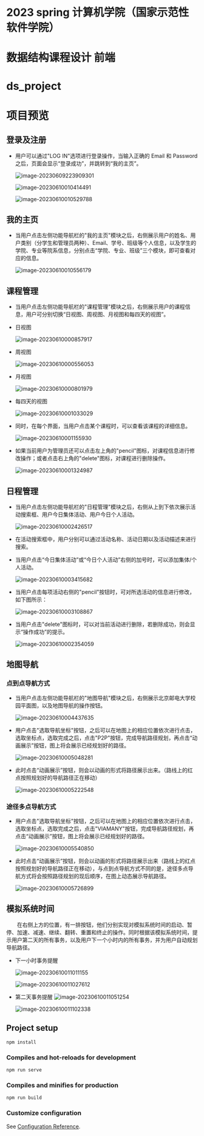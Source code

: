 # 2023 spring 计算机学院（国家示范性软件学院）
# 数据结构课程设计 前端

# ds_project

#  项目预览

##  登录及注册

-   用户可以通过"LOG IN"选项进行登录操作，当输入正确的 Email 和 Password 之后，页面会显示“登录成功”，并跳转到“我的主页”。

    ![image-20230609223909301](assets/image-20230609223909301.png)

    ![image-20230610010414491](assets/image-20230610010414491.png)

    ![image-20230610010529788](assets/image-20230610010529788.png)

##  我的主页

-   当用户点击左侧功能导航栏的"我的主页"模块之后，右侧展示用户的姓名、用户类别（分学生和管理员两种）、Email、学号、班级等个人信息，以及学生的学院、专业等院系信息，分别点击“学院、专业、班级”三个模块，即可查看对应的信息。

    ![image-20230610010556179](assets/image-20230610010556179.png)

##  课程管理

-   当用户点击左侧功能导航栏的"课程管理"模块之后，右侧展示用户的课程信息，用户可分别切换“日视图、周视图、月视图和每四天的视图”。

-   日视图

    ![image-20230610000857917](assets/image-20230610000857917.png)

-   周视图

    ![image-20230610000556053](assets/image-20230610000556053.png)

-   月视图

    ![image-20230610000801979](assets/image-20230610000801979.png)

-   每四天的视图

    ![image-20230610001033029](assets/image-20230610001033029.png)

-   同时，在每个界面，当用户点击某个课程时，可以查看该课程的详细信息。

    ![image-20230610001155930](assets/image-20230610001155930.png)

-   如果当前用户为管理员还可以点击左上角的"pencil"图标，对课程信息进行修改操作；或者点击右上角的"delete"图标，对课程进行删除操作。

    ![image-20230610001324987](assets/image-20230610001324987.png)

##  日程管理

-   当用户点击左侧功能导航栏的"日程管理"模块之后，右侧从上到下依次展示活动搜索框、用户今日集体活动、用户今日个人活动。

    ![image-20230610002426517](assets/image-20230610002426517.png)

-   在活动搜索框中，用户分别可以通过活动名称、活动日期以及活动描述来进行搜索。

-   当用户点击“今日集体活动”或“今日个人活动”右侧的加号时，可以添加集体/个人活动。

    ![image-20230610003415682](assets/image-20230610003415682.png)

-   当用户点击每项活动右侧的"pencil"按钮时，可对所选活动的信息进行修改，如下图所示：

    ![image-20230610003108867](assets/image-20230610003108867.png)

-   当用户点击"delete"图标时，可以对当前活动进行删除，若删除成功，则会显示“操作成功”的提示。

    ![image-20230610002354059](assets/image-20230610002354059.png)

##  地图导航

###  点到点导航方式

-   当用户点击左侧功能导航栏的"地图导航"模块之后，右侧展示北京邮电大学校园平面图，以及地图导航的操作按钮。

    ![image-20230610004437635](assets/image-20230610004437635.png)

-   用户点击"选取导航坐标"按钮，之后可以在地图上的相应位置依次进行点击，选取坐标点，选取完成之后，点击"P2P"按钮，完成导航路径规划，再点击“动画展示”按钮，图上将会展示已经规划好的路径。

    ![image-20230610005048281](assets/image-20230610005048281.png)

-   此时点击“动画展示”按钮，则会以动画的形式将路径展示出来。（路线上的红点按照规划好的导航路径正在移动）

    ![image-20230610005222548](assets/image-20230610005222548.png)

###  途径多点导航方式

-   用户点击"选取导航坐标"按钮，之后可以在地图上的相应位置依次进行点击，选取坐标点，选取完成之后，点击"VIAMANY"按钮，完成导航路径规划，再点击“动画展示”按钮，图上将会展示已经规划好的路径。

    ![image-20230610005540850](assets/image-20230610005540850.png)

-   此时点击“动画展示”按钮，则会以动画的形式将路径展示出来（路线上的红点按照规划好的导航路径正在移动），与点到点导航方式不同的是，途径多点导航方式将会按照路径规划的现后顺序，在图上动态展示导航路径。

    ![image-20230610005726899](assets/image-20230610005726899.png)

##  模拟系统时间

&emsp;&emsp;在右侧上方的位置，有一排按钮，他们分别实现对模拟系统时间的启动、暂停、加速、减速、继续、翻转、重置和终止的操作。同时根据该模拟系统时间，提示用户第二天的所有事务，以及用户下一个小时内的所有事务，并为用户自动规划导航路径。

-   下一小时事务提醒

    ![image-20230610011011155](assets/image-20230610011011155.png)

    ![image-20230610011027612](assets/image-20230610011027612.png)

-   第二天事务提醒
    ![image-20230610011051254](assets/image-20230610011051254.png)

    ![image-20230610011102338](assets/image-20230610011102338.png)

## Project setup
```
npm install
```

### Compiles and hot-reloads for development
```
npm run serve
```

### Compiles and minifies for production
```
npm run build
```

### Customize configuration
See [Configuration Reference](https://cli.vuejs.org/config/).
